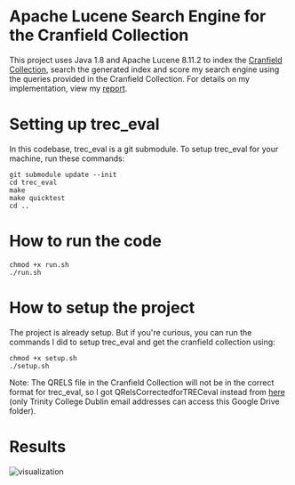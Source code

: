 # Apache Lucene Search Engine for the Cranfield Collection
This project uses Java 1.8 and Apache Lucene 8.11.2 to index the [Cranfield Collection](https://ir.dcs.gla.ac.uk/resources/test_collections/cran/), search the generated index and score my search engine using the queries provided in the Cranfield Collection. For details on my implementation, view my [report](https://github.com/saisankp/Lucene-Cranfield-Search-Engine/blob/main/report/report.pdf).

# Setting up trec_eval
In this codebase, trec_eval is a git submodule. To setup trec_eval for your machine, run these commands:

```
git submodule update --init
cd trec_eval
make
make quicktest
cd ..
```

# How to run the code
```
chmod +x run.sh
./run.sh
```

# How to setup the project
The project is already setup. But if you're curious, you can run the commands I did to setup trec_eval and get the cranfield collection using:
```
chmod +x setup.sh
./setup.sh
```
Note: The QRELS file in the Cranfield Collection will not be in the correct format for trec_eval, so I got QRelsCorrectedforTRECeval instead from [here][link] (only Trinity College Dublin email addresses can access this Google Drive folder).

# Results
![visualization](https://github.com/saisankp/Lucene-Cranfield-Search-Engine/assets/34750736/533a3528-d7cb-4805-8beb-784b8dc53e13)


[link]: https://drive.google.com/drive/folders/1W7Sey6hIJl8nemj1pmRUnnDoXXEZuk1O?usp=sharing]
